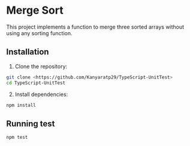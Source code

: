 # Merge Sort

This project implements a function to merge three sorted arrays without using any sorting function.

## Installation

1. Clone the repository:

```bash
git clone <https://github.com/Kanyaratp29/TypeScript-UnitTest>
cd TypeScript-UnitTest
```

2. Install dependencies:

```bash
npm install
```

## Running test

```bash
npm test
```

